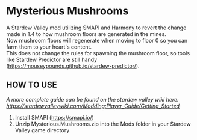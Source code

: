 # Mysterious Mushrooms #
A Stardew Valley mod utilizing SMAPI and Harmony to revert the change made in 1.4 to how mushroom floors are generated in the mines.  
Now mushroom floors will regenerate when moving to floor 0 so you can farm them to your heart's content.  
This does not change the rules for spawning the mushroom floor, so tools like Stardew Predictor are still handy (https://mouseypounds.github.io/stardew-predictor/).

## HOW TO USE ##
*A more complete guide can be found on the stardew valley wiki here: https://stardewvalleywiki.com/Modding:Player_Guide/Getting_Started*
1. Install SMAPI (https://smapi.io/)
2. Unzip Mysterious.Mushrooms.zip into the Mods folder in your Stardew Valley game directory